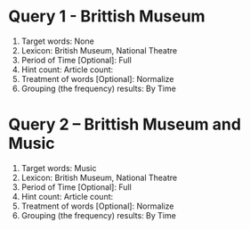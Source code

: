 # Query 1 - Brittish Museum

1.	Target words: None 
2.	Lexicon: British Museum, National Theatre
3.	Period of Time [Optional]: Full 
4.	Hint count: Article count: 
5.	Treatment of words [Optional]: Normalize
6.	Grouping (the frequency) results: By Time

# Query 2 – Brittish Museum and Music 
 
1.	Target words: Music 
2.	Lexicon: British Museum, National Theatre
3.	Period of Time [Optional]: Full 
4.	Hint count: Article count: 
5.	Treatment of words [Optional]: Normalize
6.	Grouping (the frequency) results: By Time

